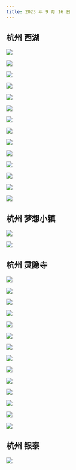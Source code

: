 ```yaml
---
title: 2023 年 9 月 16 日
---
```


## 杭州 西湖

![](http://r.photo.store.qq.com/psc?/V53zNsw50AU6SY3IaO3s4AEy7E2KoAWH/bqQfVz5yrrGYSXMvKr.cqRwqrkk*lmj9YwxQBouW.abwn7U8ARcKQ.2zuYgr1prsZlWy9UPrN3GsUbjpnwQdPQ0j09AFHFgkWNM6p*DPjXw!/r)

![](http://r.photo.store.qq.com/psc?/V53zNsw50AU6SY3IaO3s4AEy7E2KoAWH/bqQfVz5yrrGYSXMvKr.cqYl5aMm7ZS0l*b5G9gss1I50yikyZI.goHjXabcIpT7VW6r.Ub0WIJOuHo0qRi8TMbFl.eceODZjHz4Vkk7XVKE!/r)

![](http://r.photo.store.qq.com/psc?/V53zNsw50AU6SY3IaO3s4AEy7E2KoAWH/bqQfVz5yrrGYSXMvKr.cqRZvede1bOvczk09yc8geBpsu.o9ece4zG0.M8J.Zmh*x5r7MdlElNgs7I2.foihtu5UUhujUn1Ok9Ngrvcm80I!/r)

![](http://r.photo.store.qq.com/psc?/V53zNsw50AU6SY3IaO3s4AEy7E2KoAWH/bqQfVz5yrrGYSXMvKr.cqdqQZGDwSgqZQR5dWLJM*x531F3Snj25W5CRsEucXvaTF2MrEijOhrnNpf55ePP*J4UCHKpf8hfvb8sFSZ9OmRI!/r)

![](http://r.photo.store.qq.com/psc?/V53zNsw50AU6SY3IaO3s4AEy7E2KoAWH/bqQfVz5yrrGYSXMvKr.cqWYElVBtZ7plIN*rwwfyPyscUa2UaQBy81U93e2YBITbc8YpQ7PP532zATh6ZIsg6La7PZLIeeQmKdNDhnndZgI!/r)

![](http://r.photo.store.qq.com/psc?/V53zNsw50AU6SY3IaO3s4AEy7E2KoAWH/bqQfVz5yrrGYSXMvKr.cqfNmg62t1LAp2ou0eW5*4Lkz4aeVPecYydwXBtd9pUv3YImDAxZwixc3U2B7NZ.d4t*UMSpWb0nQ*kk3vTHCgGk!/r)

![](http://r.photo.store.qq.com/psc?/V53zNsw50AU6SY3IaO3s4AEy7E2KoAWH/bqQfVz5yrrGYSXMvKr.cqWQkmavcnyMNAiSvcyzyry9MnCcciqlRCF3QHjm9aXUaPe7eJwHGNtnM5av*zj0qfyYtZEXPr2CXcrIUFReK8yM!/r)

![](http://r.photo.store.qq.com/psc?/V53zNsw50AU6SY3IaO3s4AEy7E2KoAWH/bqQfVz5yrrGYSXMvKr.cqXYYv*atuH9KwPKveL7yWpsenaF2maaZ8IZgj6teUXF2EuSW2zyqln*RedE3tH6rcApvx73jQ7srfeYgqHP1FKw!/r)

![](http://r.photo.store.qq.com/psc?/V53zNsw50AU6SY3IaO3s4AEy7E2KoAWH/bqQfVz5yrrGYSXMvKr.cqYjpMLzbOWMvzaA82DQ3.wzc6OZbSH7RLICJuu.KMr9g0XYvAihFdgqDKgUCQY9aM7hK8osE90Nez1PRsw1HOfU!/r)

![](http://r.photo.store.qq.com/psc?/V53zNsw50AU6SY3IaO3s4AEy7E2KoAWH/bqQfVz5yrrGYSXMvKr.cqdkoCkDHC6.VGMXOQ6qTrojgDOKX7ZcMdl18Z3QTAg7nn1Jf7iMbNv86uJBC54Ny9gH9fhmosMi5mCUETxvmGlU!/r)

![](http://r.photo.store.qq.com/psc?/V53zNsw50AU6SY3IaO3s4AEy7E2KoAWH/bqQfVz5yrrGYSXMvKr.cqRjbSbfkp5V7HGcujO4l5I0zhr2WIlzRyVxMlnFmRJhhlAq*RRvNIhEQdG3vpQhWsidF5fonLVkgVgCum7z488w!/r)

![](http://r.photo.store.qq.com/psc?/V53zNsw50AU6SY3IaO3s4AEy7E2KoAWH/bqQfVz5yrrGYSXMvKr.cqW.LzVBGadvgiJtLFMo.iwb.H8mcMFhCqidFLjhLfcFnxaRkJYj4674bH3FLKE9WazxUZns2oi2itPTERKPJ24M!/r)

![](http://r.photo.store.qq.com/psc?/V53zNsw50AU6SY3IaO3s4AEy7E2KoAWH/bqQfVz5yrrGYSXMvKr.cqWqbSHfvU3Ci7HBIRhTsu9OrNwQ*jrSUDGjZkyhJK2xakztHYQ9YO4hOwv.sj51Ou08FnFVExr9WjY4mhAU*P2Q!/r)

![](http://r.photo.store.qq.com/psc?/V53zNsw50AU6SY3IaO3s4AEy7E2KoAWH/bqQfVz5yrrGYSXMvKr.cqZut6GGyiBP3g7iGSfBvlmkoo.hCraNLANsrG6ECehPCaNOJEz.PTU4z3QttXp5ukTf8B4tzTixFD70jmf.P7r4!/r)

## 杭州 梦想小镇

![](http://r.photo.store.qq.com/psc?/V53zNsw50AU6SY3IaO3s4AEy7E2KoAWH/bqQfVz5yrrGYSXMvKr.cqRmR3GtEIaEfQgnHKsVM3INDy3rRpEzCXmeiftJLihrTH237vR5Y.nTEOz7*WOaYGMl3JDGLEMLhll9wZsHp920!/r)

![](http://r.photo.store.qq.com/psc?/V53zNsw50AU6SY3IaO3s4AEy7E2KoAWH/bqQfVz5yrrGYSXMvKr.cqQZMcPoAmC4Nc67Vsas0AL8x3Y6YQJQI5hgnXyz6pp44C8kWCYJp2ftqiH947rhXd*7Sb8Njk0MpZm6EmKvVL5o!/r)

## 杭州 灵隐寺

![](http://r.photo.store.qq.com/psc?/V53zNsw50AU6SY3IaO3s4AEy7E2KoAWH/bqQfVz5yrrGYSXMvKr.cqceWdgd4.aHsijINyL7uc.otu3H7yHEhVNRHV6HMvYSXbVW2i*FG72yQpRywMVbNdo6Y*R3qdzwOz.8SxAtKjyM!/r)

![](http://r.photo.store.qq.com/psc?/V53zNsw50AU6SY3IaO3s4AEy7E2KoAWH/bqQfVz5yrrGYSXMvKr.cqcpAPzh5SoBL1Qx4SvFw0iTCwqx29E8HQnzsEs48JqhMutCIRDi*iEIzUbDqAvenECpDe8fXMWK.tjPDqoRKzl4!/r)

![](http://r.photo.store.qq.com/psc?/V53zNsw50AU6SY3IaO3s4AEy7E2KoAWH/bqQfVz5yrrGYSXMvKr.cqTtT.yCf3IkpMyjZlE0z0BaqMvR9fT7upCSIkNbV7cRL57O*JYdsw3IotMr1Y3cj0EAVODPIX2vJW7*WEI9L3tU!/r)

![](http://r.photo.store.qq.com/psc?/V53zNsw50AU6SY3IaO3s4AEy7E2KoAWH/bqQfVz5yrrGYSXMvKr.cqeH8FkXhNxf1AaIvUOInBgDHiy2cRO4EVCCl09EamTNITctLzfPedaBInEgTkxj6SXO3*hxOWn557bmMi3v8IYs!/r)

![](http://r.photo.store.qq.com/psc?/V53zNsw50AU6SY3IaO3s4AEy7E2KoAWH/bqQfVz5yrrGYSXMvKr.cqRNdchhfd.TFZOxeXO3Q1MgTQ1nK0zxRlXBTFFQ8EHLMqsRDkuZHuQLPGPOi89HIhvxOimjHy9vakPiFMNTSlAc!/r)

![](http://r.photo.store.qq.com/psc?/V53zNsw50AU6SY3IaO3s4AEy7E2KoAWH/bqQfVz5yrrGYSXMvKr.cqShakN096Ympk39nR2anqg0QbTXbhLSS4gbysLANnI33kxE*vV0vWM*bb9ENquTbihkFBRbqugyqX6ufv3N*SUc!/r)

![](http://r.photo.store.qq.com/psc?/V53zNsw50AU6SY3IaO3s4AEy7E2KoAWH/bqQfVz5yrrGYSXMvKr.cqRDMIiHBQcV.IuAqev6bAADN4lrLQWBMO9lznYhtQSUibt.Iy*AtjvvXysrwMB14n7JV2JhchYEFzgilvNMWmys!/r)

![](http://r.photo.store.qq.com/psc?/V53zNsw50AU6SY3IaO3s4AEy7E2KoAWH/bqQfVz5yrrGYSXMvKr.cqcMLpI*96Nwal2flQbQvQGthpkf*iouN69B0SiGIVEtLJCUgFGsb6LyZV.4xzHLREtVN8gfPlTz2Z0EI5hRnsd4!/r)

![](http://r.photo.store.qq.com/psc?/V53zNsw50AU6SY3IaO3s4AEy7E2KoAWH/bqQfVz5yrrGYSXMvKr.cqdbz8WCzfUonaXfVb5.qZgUGUVUP5hAmsrUefkL4xP7oxYBEsZMgLCPrjtq0kdNwQPai.SdZohaUz4Qvfojlqc8!/r)

![](http://r.photo.store.qq.com/psc?/V53zNsw50AU6SY3IaO3s4AEy7E2KoAWH/bqQfVz5yrrGYSXMvKr.cqSEo1UoqW5IUaDM9uXV2WAWhXyDN2eCstKAx3N6OrEAX5vHjWfH31RbkaSIPEAfYSMmhATDCY8brvWF6hhof0Fs!/r)

![](http://r.photo.store.qq.com/psc?/V53zNsw50AU6SY3IaO3s4AEy7E2KoAWH/bqQfVz5yrrGYSXMvKr.cqdosvq6JBgN8zbMD3.OJbIMJgVHrzgYG6S8aBpXMzf*F5.yDHtQH*8b6xSHS0M05RhtTeelusHJX.cXbUbDbASE!/r)

![](http://r.photo.store.qq.com/psc?/V53zNsw50AU6SY3IaO3s4AEy7E2KoAWH/bqQfVz5yrrGYSXMvKr.cqQbhlCXaCYIbjRVpIXBkOh8eitMjzlFmC.CYMMTKta.Vi7IoWH1eacvS3B5fhsXiKlxPvFHOHm7JufiCh3t6etc!/r)

![](http://r.photo.store.qq.com/psc?/V53zNsw50AU6SY3IaO3s4AEy7E2KoAWH/bqQfVz5yrrGYSXMvKr.cqR5vFNErK3ww7u.Sy4xx2nRFipMbY9FpmJuwEW6wxtojgQnLeuM9wCWGc65FIIacOWdVtnNfcfd.4iGZSDt79vc!/r)

![](http://r.photo.store.qq.com/psc?/V53zNsw50AU6SY3IaO3s4AEy7E2KoAWH/bqQfVz5yrrGYSXMvKr.cqc.VOgQtMxSFBo*VVAw3jMEHGH*Bgic1wxO14cDOY*4Wu.bJNGVli5ShnEPwxmNSujAJX6RA3YSw7gTW3GHq*Uk!/r)

## 杭州 银泰

![](http://r.photo.store.qq.com/psc?/V53zNsw50AU6SY3IaO3s4AEy7E2KoAWH/bqQfVz5yrrGYSXMvKr.cqSuYloGYnYh7hIH35dbyc0OvSnIhYUQTuA8QbjZ.Rr9.SQS6mpAnpbaAap0sQ4aAzTQE0*EeTi7FH68iY4b9nW4!/r)
